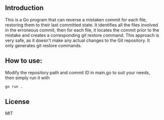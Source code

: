 
## Introduction
This is a Go program that can reverse a mistaken commit for each file, restoring them to their last committed state. It identifies all the files involved in the erroneous commit, then for each file, it locates the commit prior to the mistake and creates a corresponding git restore command. This approach is very safe, as it doesn't make any actual changes to the Git repository. It only generates git restore commands.

## How to use:

Modify the repository path and commit ID in main.go to suit your needs, then simply run it with
```sh
go run .
```

## License

MIT
